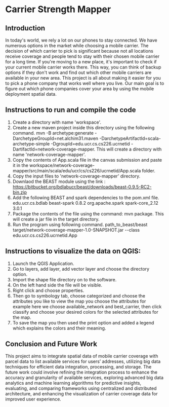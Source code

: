 # Carrier Strength Mapper

## Introduction
In today's world, we rely a lot on our phones to stay connected. We have numerous options in the
market while choosing a mobile carrier. The decision of which carrier to pick is significant because not
all locations receive coverage and people tend to stay with their chosen mobile carrier for a long time.
If you're moving to a new place, it's important to check if your current mobile carrier works there. This
way, you can think of backup options if they don't work and find out which other mobile carriers are
available in your new area. This project is all about making it easier for you to pick a phone company
that works well where you live. Our main goal is to figure out which phone companies cover your area
by using the mobile deployment spatial data.



## Instructions to run and compile the code

1. Create a directory with name 'workspace'.
2. Create a new maven project inside this directory using the following command. 
       mvn -B archetype:generate -DarchetypeGroupId=net.alchim31.maven -DarchetypeArtifactId=scala-archetype-simple -DgroupId=edu.ucr.cs.cs226.ucrnetid -DartifactId=network-coverage-mapper. This will create a directory with name 'network-coverage-mapper'.
3. Copy the contents of App.scala file in the canvas submission and paste it in the workspace/network-coverage-mapper/src/main/scala/edu/ucr/cs/cs226/ucrnetid/App.scala folder.
4. Copy the input files to 'network-coverage-mapper' directory.
5. Downlaod the BEAST module using the link : https://bitbucket.org/bdlabucr/beast/downloads/beast-0.9.5-RC2-bin.zip
6. Add the following BEAST and spark dependencies to the pom.xml file.
            <dependency>
                <groupId>edu.ucr.cs.bdlab</groupId>
                <artifactId>beast-spark</artifactId>
                <version>0.8.2</version>
            </dependency>
            <dependency>
                <groupId>org.apache.spark</groupId>
                <artifactId>spark-core_2.12</artifactId>
                <version>3.0.1</version>
            </dependency>
7. Package the contents of the file using the command: mvn package. This will create a jar file in the target directory.
8. Run the program using following command.
        path_to_beast/beast target/network-coverage-mapper-1.0-SNAPSHOT.jar --class edu.ucr.cs.cs226.ucrnetid.App

## Instructions to visualize the data on QGIS:

1. Launch the QGIS Application.
2. Go to layers, add layer, add vector layer and choose the directory option.
3. Import the shape file directory on to the software.
4. On the left hand side the file will be visible.
5. Right click and choose properties.
6. Then go to symbology tab, choose categorized and choose the attributes you like to view the map you choose the attributes for example here we choose available_network and best_carrier, then click classify and choose your desired colors for the selected attributes for the map.
7. To save the map you then used the print option and added a legend which explains the colors and their meaning.

## Conclusion and Future Work
This project aims to integrate spatial data of mobile carrier coverage with parcel data to list available services for users’ addresses, utilizing big data techniques for efficient data integration, processing, and storage. The future work could involve refining the integration process to enhance the accuracy and granularity of available services, exploring advanced big data analytics and machine learning algorithms for predictive insights, evaluating, and comparing frameworks using centralized and distributed architecture, and enhancing the visualization of carrier coverage data for improved user experience.
